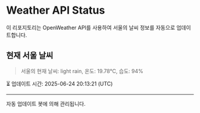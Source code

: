 
# Weather API Status

이 리포지토리는 OpenWeather API를 사용하여 서울의 날씨 정보를 자동으로 업데이트합니다.

## 현재 서울 날씨
> 서울의 현재 날씨: light rain, 온도: 19.78°C, 습도: 94%

⏳ 업데이트 시간: 2025-06-24 20:13:21 (UTC)

---
자동 업데이트 봇에 의해 관리됩니다.
